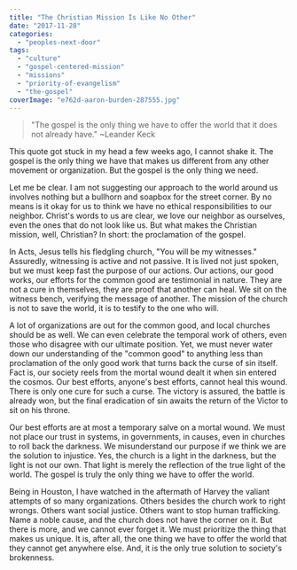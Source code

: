 ```yaml
---
title: "The Christian Mission Is Like No Other"
date: "2017-11-28"
categories: 
  - "peoples-next-door"
tags: 
  - "culture"
  - "gospel-centered-mission"
  - "missions"
  - "priority-of-evangelism"
  - "the-gospel"
coverImage: "e762d-aaron-burden-287555.jpg"
---
```


> "The gospel is the only thing we have to offer the world that it does not already have." ~Leander Keck

This quote got stuck in my head a few weeks ago, I cannot shake it. The gospel is the only thing we have that makes us different from any other movement or organization. But the gospel is the only thing we need.

Let me be clear. I am not suggesting our approach to the world around us involves nothing but a bullhorn and soapbox for the street corner. By no means is it okay for us to think we have no ethical responsibilities to our neighbor. Christ's words to us are clear, we love our neighbor as ourselves, even the ones that do not look like us. But what makes the Christian mission, well, Christian? In short: the proclamation of the gospel.

In Acts, Jesus tells his fledgling church, "You will be my witnesses." Assuredly, witnessing is active and not passive. It is lived not just spoken, but we must keep fast the purpose of our actions. Our actions, our good works, our efforts for the common good are testimonial in nature. They are not a cure in themselves, they are proof that another can heal. We sit on the witness bench, verifying the message of another. The mission of the church is not to save the world, it is to testify to the one who will.

A lot of organizations are out for the common good, and local churches should be as well. We can even celebrate the temporal work of others, even those who disagree with our ultimate position. Yet, we must never water down our understanding of the "common good" to anything less than proclamation of the only good work that turns back the curse of sin itself. Fact is, our society reels from the mortal wound dealt it when sin entered the cosmos. Our best efforts, anyone's best efforts, cannot heal this wound. There is only one cure for such a curse. The victory is assured, the battle is already won, but the final eradication of sin awaits the return of the Victor to sit on his throne.

Our best efforts are at most a temporary salve on a mortal wound. We must not place our trust in systems, in governments, in causes, even in churches to roll back the darkness. We misunderstand our purpose if we think we are the solution to injustice. Yes, the church is a light in the darkness, but the light is not our own. That light is merely the reflection of the true light of the world. The gospel is truly the only thing we have to offer the world.

Being in Houston, I have watched in the aftermath of Harvey the valiant attempts of so many organizations. Others besides the church work to right wrongs. Others want social justice. Others want to stop human trafficking. Name a noble cause, and the church does not have the corner on it. But there is more, and we cannot ever forget it. We must prioritize the thing that makes us unique. It is, after all, the one thing we have to offer the world that they cannot get anywhere else. And, it is the only true solution to society's brokenness.
